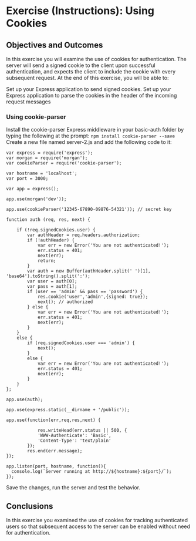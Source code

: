 # Exercise (Instructions): Using Cookies

## Objectives and Outcomes

In this exercise you will examine the use of cookies for authentication. The server will send a signed cookie to the client upon successful authentication, and expects the client to include the cookie with every subsequent request. At the end of this exercise, you will be able to:

Set up your Express application to send signed cookies.
Set up your Express application to parse the cookies in the header of the incoming request messages

### Using cookie-parser

Install the cookie-parser Express middleware in your basic-auth folder by typing the following at the prompt:
     `npm install cookie-parser --save`
Create a new file named server-2.js and add the following code to it:
```
var express = require('express');
var morgan = require('morgan');
var cookieParser = require('cookie-parser');

var hostname = 'localhost';
var port = 3000;

var app = express();

app.use(morgan('dev'));

app.use(cookieParser('12345-67890-09876-54321')); // secret key

function auth (req, res, next) {

    if (!req.signedCookies.user) {
        var authHeader = req.headers.authorization;
        if (!authHeader) {
            var err = new Error('You are not authenticated!');
            err.status = 401;
            next(err);
            return;
        }
        var auth = new Buffer(authHeader.split(' ')[1], 'base64').toString().split(':');
        var user = auth[0];
        var pass = auth[1];
        if (user == 'admin' && pass == 'password') {
            res.cookie('user','admin',{signed: true});
            next(); // authorized
        } else {
            var err = new Error('You are not authenticated!');
            err.status = 401;
            next(err);
        }
    }
    else {
        if (req.signedCookies.user === 'admin') {
            next();
        }
        else {
            var err = new Error('You are not authenticated!');
            err.status = 401;
            next(err);
        }
    }
};

app.use(auth);

app.use(express.static(__dirname + '/public'));

app.use(function(err,req,res,next) {

            res.writeHead(err.status || 500, {
            'WWW-Authenticate': 'Basic',
            'Content-Type': 'text/plain'
        });
        res.end(err.message);
});

app.listen(port, hostname, function(){
  console.log(`Server running at http://${hostname}:${port}/`);
});
```
Save the changes, run the server and test the behavior.

## Conclusions

In this exercise you examined the use of cookies for tracking authenticated users so that subsequent access to the server can be enabled without need for authentication.
